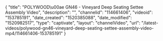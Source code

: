 {
    "title": "POLYWOOD\u00ae GN46 - Vineyard Deep Seating Settee Assembly Video",
    "description": "",
    "channelid": "114661406",
    "videoid": "153785191",
    "date_created": "1520385088",
    "date_modified": "1520982517",
    "type": "captivate",
    "layout": "channelVideo",
    "url": "\/latest-videos\/polywood-gn46-vineyard-deep-seating-settee-assembly-video-mp4\/114661406-153785191"
}